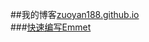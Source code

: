 ##我的博客[zuoyan188.github.io](zuoyan188.github.io)  
###[快速编写Emmet](http://www.jianshu.com/p/3421ab462e8d)
